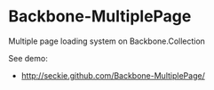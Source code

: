 # Backbone-MultiplePage

Multiple page loading system on Backbone.Collection

See demo:

- http://seckie.github.com/Backbone-MultiplePage/
